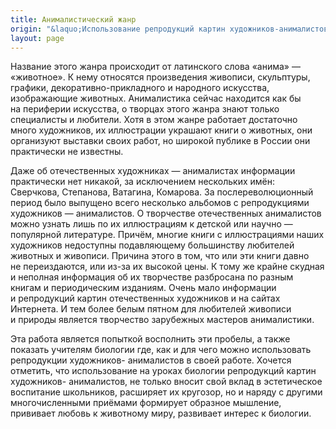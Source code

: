 ```yaml
---
title: Анималистический жанр
origin: "&laquo;Использование репродукций картин художников-анималистов на&nbsp;уроках биологии&raquo;, Журнал &laquo;Биология&raquo;, &#8470;&nbsp;13, 2007&nbsp;г."
layout: page
---
```


Название этого жанра происходит от&nbsp;латин&shy;ского слова &laquo;анима&raquo;&nbsp;&mdash; &laquo;животное&raquo;. К&nbsp;нему относятся произведения живописи, скульптуры, графики, декоративно-прикладного и&nbsp;народно&shy;го искусства, изображающие животных. Анималистика сейчас находится как&nbsp;бы на&nbsp;периферии искусства, о&nbsp;творцах этого жанра знают только специалисты и&nbsp;любители. Хотя в&nbsp;этом жанре работает достаточно много художников, их&nbsp;иллюстрации украшают книги о&nbsp;животных, они организуют выставки своих работ, но&nbsp;широкой публике в&nbsp;России они практически не&nbsp;известны.

<!--more-->

Даже об&nbsp;отечественных художниках&nbsp;&mdash; анималистах информации практически нет никакой, за&nbsp;исключением нескольких имён: Сверчкова, Степанова, Ватагина, Комарова. За&nbsp;послереволюционный период было выпущено всего несколько альбомов с&nbsp;репродукциями художников&nbsp;&mdash; анималистов. О&nbsp;творчестве отечественных анималистов можно узнать лишь по&nbsp;их&nbsp;иллюстрациям к&nbsp;детской или научно&nbsp;&mdash; популярной литературе. Причём, многие книги с&nbsp;иллюстрациями наших художников недоступны подавляющему большинству любителей животных и&nbsp;живописи. Причина этого в&nbsp;том, что или эти книги давно не&nbsp;переиздаются, или из-за их&nbsp;высокой цены. К&nbsp;тому&nbsp;же крайне скудная и&nbsp;неполная информация об&nbsp;их&nbsp;творчестве разбросана по&nbsp;разным книгам и&nbsp;периодическим изданиям. Очень мало информации и&nbsp;репродукций картин отечественных художников и&nbsp;на&nbsp;сайтах Интернета. И&nbsp;тем более белым пятном для любителей живописи и&nbsp;природы является творчество зарубежных мастеров анималистики.

Эта работа является попыткой восполнить эти пробелы, а&nbsp;также показать учителям биологии где, как и&nbsp;для чего можно использовать репродукции художников- анималистов в&nbsp;своей работе. Хочется отметить, что использование на&nbsp;уроках биологии репродукций картин художников- анималистов, не&nbsp;только вносит свой вклад в&nbsp;эстетическое воспитание школьников, расширяет их&nbsp;кругозор, но&nbsp;и&nbsp;наряду с&nbsp;другими многочисленными приёмами формирует образное мышление, прививает любовь к&nbsp;животному миру, развивает интерес к&nbsp;биологии.
